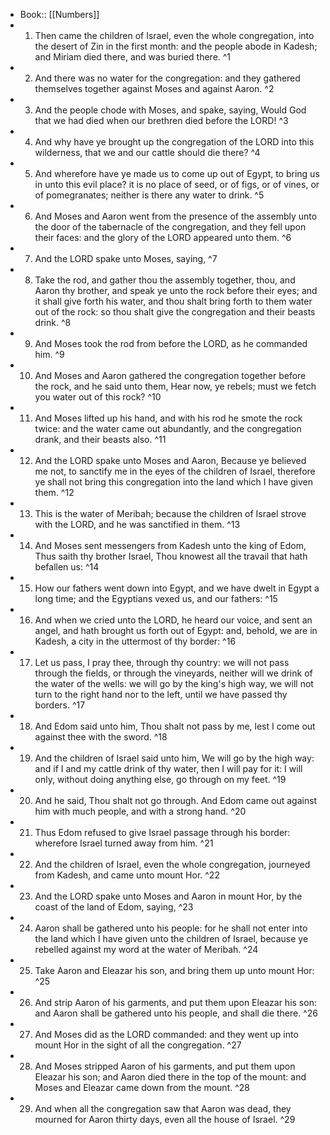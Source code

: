- Book:: [[Numbers]]
- 1. Then came the children of Israel, even the whole congregation, into the desert of Zin in the first month: and the people abode in Kadesh; and Miriam died there, and was buried there. ^1
- 2. And there was no water for the congregation: and they gathered themselves together against Moses and against Aaron. ^2
- 3. And the people chode with Moses, and spake, saying, Would God that we had died when our brethren died before the LORD! ^3
- 4. And why have ye brought up the congregation of the LORD into this wilderness, that we and our cattle should die there? ^4
- 5. And wherefore have ye made us to come up out of Egypt, to bring us in unto this evil place? it is no place of seed, or of figs, or of vines, or of pomegranates; neither is there any water to drink. ^5
- 6. And Moses and Aaron went from the presence of the assembly unto the door of the tabernacle of the congregation, and they fell upon their faces: and the glory of the LORD appeared unto them. ^6
- 7. And the LORD spake unto Moses, saying, ^7
- 8. Take the rod, and gather thou the assembly together, thou, and Aaron thy brother, and speak ye unto the rock before their eyes; and it shall give forth his water, and thou shalt bring forth to them water out of the rock: so thou shalt give the congregation and their beasts drink. ^8
- 9. And Moses took the rod from before the LORD, as he commanded him. ^9
- 10. And Moses and Aaron gathered the congregation together before the rock, and he said unto them, Hear now, ye rebels; must we fetch you water out of this rock? ^10
- 11. And Moses lifted up his hand, and with his rod he smote the rock twice: and the water came out abundantly, and the congregation drank, and their beasts also. ^11
- 12. And the LORD spake unto Moses and Aaron, Because ye believed me not, to sanctify me in the eyes of the children of Israel, therefore ye shall not bring this congregation into the land which I have given them. ^12
- 13. This is the water of Meribah; because the children of Israel strove with the LORD, and he was sanctified in them. ^13
- 14. And Moses sent messengers from Kadesh unto the king of Edom, Thus saith thy brother Israel, Thou knowest all the travail that hath befallen us: ^14
- 15. How our fathers went down into Egypt, and we have dwelt in Egypt a long time; and the Egyptians vexed us, and our fathers: ^15
- 16. And when we cried unto the LORD, he heard our voice, and sent an angel, and hath brought us forth out of Egypt: and, behold, we are in Kadesh, a city in the uttermost of thy border: ^16
- 17. Let us pass, I pray thee, through thy country: we will not pass through the fields, or through the vineyards, neither will we drink of the water of the wells: we will go by the king's high way, we will not turn to the right hand nor to the left, until we have passed thy borders. ^17
- 18. And Edom said unto him, Thou shalt not pass by me, lest I come out against thee with the sword. ^18
- 19. And the children of Israel said unto him, We will go by the high way: and if I and my cattle drink of thy water, then I will pay for it: I will only, without doing anything else, go through on my feet. ^19
- 20. And he said, Thou shalt not go through. And Edom came out against him with much people, and with a strong hand. ^20
- 21. Thus Edom refused to give Israel passage through his border: wherefore Israel turned away from him. ^21
- 22. And the children of Israel, even the whole congregation, journeyed from Kadesh, and came unto mount Hor. ^22
- 23. And the LORD spake unto Moses and Aaron in mount Hor, by the coast of the land of Edom, saying, ^23
- 24. Aaron shall be gathered unto his people: for he shall not enter into the land which I have given unto the children of Israel, because ye rebelled against my word at the water of Meribah. ^24
- 25. Take Aaron and Eleazar his son, and bring them up unto mount Hor: ^25
- 26. And strip Aaron of his garments, and put them upon Eleazar his son: and Aaron shall be gathered unto his people, and shall die there. ^26
- 27. And Moses did as the LORD commanded: and they went up into mount Hor in the sight of all the congregation. ^27
- 28. And Moses stripped Aaron of his garments, and put them upon Eleazar his son; and Aaron died there in the top of the mount: and Moses and Eleazar came down from the mount. ^28
- 29. And when all the congregation saw that Aaron was dead, they mourned for Aaron thirty days, even all the house of Israel. ^29
